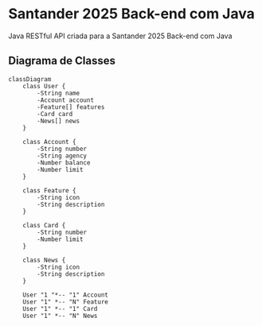 # Santander 2025 Back-end com Java
Java RESTful API criada para a Santander 2025 Back-end com Java

## Diagrama de Classes

```mermaid
classDiagram
    class User {
        -String name
        -Account account
        -Feature[] features
        -Card card
        -News[] news
    }

    class Account {
        -String number
        -String agency
        -Number balance
        -Number limit
    }

    class Feature {
        -String icon
        -String description
    }

    class Card {
        -String number
        -Number limit
    }

    class News {
        -String icon
        -String description
    }

    User "1 "*-- "1" Account
    User "1" *-- "N" Feature
    User "1" *-- "1" Card
    User "1" *-- "N" News
```
